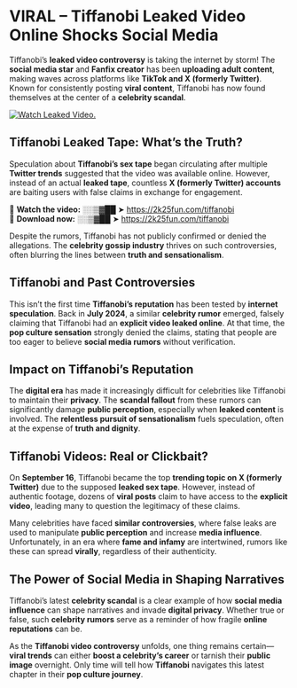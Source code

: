 # VIRAL – Tiffanobi Leaked Video Online Shocks Social Media 

Tiffanobi’s **leaked video controversy** is taking the internet by storm! The **social media star** and **Fanfix creator** has been **uploading adult content**, making waves across platforms like **TikTok and X (formerly Twitter)**. Known for consistently posting **viral content**, Tiffanobi has now found themselves at the center of a **celebrity scandal**.  

[![Watch Leaked Video.](https://miro.medium.com/v2/resize:fit:828/format:webp/1*cilzJN44JGOrTw9NJCrNHA.gif "Watch Leaked Video")](https://2k25fun.com/tiffanobi)

## **Tiffanobi Leaked Tape: What’s the Truth?**  
Speculation about **Tiffanobi’s sex tape** began circulating after multiple **Twitter trends** suggested that the video was available online. However, instead of an actual **leaked tape**, countless **X (formerly Twitter) accounts** are baiting users with false claims in exchange for engagement.  

🔹 **Watch the video:** ░░▒▓██ ➤ https://2k25fun.com/tiffanobi  
🔹 **Download now:** ░░▒▓██ ➤ https://2k25fun.com/tiffanobi  

Despite the rumors, Tiffanobi has not publicly confirmed or denied the allegations. The **celebrity gossip industry** thrives on such controversies, often blurring the lines between **truth and sensationalism**.  

## **Tiffanobi and Past Controversies**  
This isn’t the first time **Tiffanobi’s reputation** has been tested by **internet speculation**. Back in **July 2024**, a similar **celebrity rumor** emerged, falsely claiming that Tiffanobi had an **explicit video leaked online**. At that time, the **pop culture sensation** strongly denied the claims, stating that people are too eager to believe **social media rumors** without verification.  

## **Impact on Tiffanobi’s Reputation**  
The **digital era** has made it increasingly difficult for celebrities like Tiffanobi to maintain their **privacy**. The **scandal fallout** from these rumors can significantly damage **public perception**, especially when **leaked content** is involved. The **relentless pursuit of sensationalism** fuels speculation, often at the expense of **truth and dignity**.  

## **Tiffanobi Videos: Real or Clickbait?**  
On **September 16**, Tiffanobi became the top **trending topic on X (formerly Twitter)** due to the supposed **leaked sex tape**. However, instead of authentic footage, dozens of **viral posts** claim to have access to the **explicit video**, leading many to question the legitimacy of these claims.  

Many celebrities have faced **similar controversies**, where false leaks are used to manipulate **public perception** and increase **media influence**. Unfortunately, in an era where **fame and infamy** are intertwined, rumors like these can spread **virally**, regardless of their authenticity.  

## **The Power of Social Media in Shaping Narratives**  
Tiffanobi’s latest **celebrity scandal** is a clear example of how **social media influence** can shape narratives and invade **digital privacy**. Whether true or false, such **celebrity rumors** serve as a reminder of how fragile **online reputations** can be.  

As the **Tiffanobi video controversy** unfolds, one thing remains certain—**viral trends** can either **boost a celebrity’s career** or tarnish their **public image** overnight. Only time will tell how **Tiffanobi** navigates this latest chapter in their **pop culture journey**. 